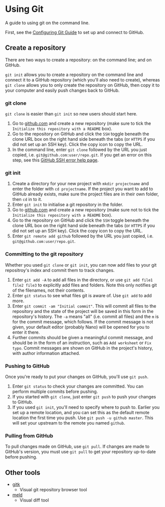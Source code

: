 # Using Git

A guide to using git on the command line.

First, see the [Configuring Git Guide](git-config.md) to set up and connect to GitHub.

## Create a repository

There are two ways to create a repository: on the command line; and on GitHub.

`git init` allows you to create a repository on the command line and connect it to a GitHub repository (which you'll also need to create), whereas `git clone` allows you to only create the repository on GitHub, then copy it to your computer and easily push changes back to GitHub.

### git clone

`git clone` is easier than `git init` so new users should start here.

1. Go to [github.com](https://github.com/) and create a new repository (make sure to tick the `Initialize this repository with a README` box).
1. Go to the repository on GitHub and click the `SSH` toggle beneath the clone URL box on the right hand side beneath the tabs (or `HTTPS` if you did not set up an SSH key). Click the copy icon to copy the URL.
1. In the command line, enter `git clone` followed by the URL you just copied, i.e. `git@github.com:user/repo.git`. If you get an error on this step, see this [GitHub SSH error help page](https://help.github.com/articles/error-permission-denied-publickey).

### git init

1. Create a directory for your new project with `mkdir projectname` and enter the folder with `cd projectname`. If the project you want to add to GitHub already exists, make sure the project files are in their own folder, then `cd` in to it.
1. Enter `git init` to initialise a git repository in the folder.
1. Go to [github.com](https://github.com/) and create a new repository (make sure not to tick the `Initialize this repository with a README` box).
1. Go to the repository on GitHub and click the `SSH` toggle beneath the clone URL box on the right hand side beneath the tabs (or `HTTPS` if you did not set up an SSH key). Click the copy icon to copy the URL.
1. Enter `git remote add github` followed by the URL you just copied, i.e. `git@github.com:user/repo.git`.

### Committing to the git repository

Whether you used `git clone` or `git init`, you can now add files to your git repositroy's index and commit them to track changes.

1. Enter `git add -A` to add all files in the directory, or use `git add file1 file2 file3` to explicitly add files and folders. Note this only notifies git of the filenames, not their contents.
1. Enter `git status` to see what files git is aware of. Use `git add` to add more.
1. Enter `git commit -am "Initial commit"`. This will commit all files to the repository and the state of the project will be saved in this form in the repository's history. The `-a` means "all" (i.e. commit all files) and the `m` is for the commit message, which follows. If the commit message is not given, your default editor (probably Nano) will be opened for you to enter it there.
1. Further commits should be given a meaningful commit message, and should be in the form of an instruction, such as `Add worksheet` or `Fix typo`. Commit messages are shown on GitHub in the project's history, with author information attached.

### Pushing to GitHub

Once you're ready to put your changes on GitHub, you'll use `git push`.

1. Enter `git status` to check your changes are committed. You can perform multiple commits before pushing.
1. If you started with `git clone`, just enter `git push` to push your changes to GitHub.
1. If you used `git init`, you'll need to specify where to push to. Earlier you set up a remote location, and you can set this as the default remote location the first time you push. Use `git push -u github master`. This will set your upstream to the remote you named `github`.

### Pulling from GitHub

To pull changes made on GitHub, use `git pull`. If changes are made to GitHub's version, you must use `git pull` to get your repository up-to-date before pushing.

## Other tools

- [gitk](http://git-scm.com/docs/gitk)
    - Visual git repository browser tool
- [meld](http://meldmerge.org/)
    - Visual diff tool
